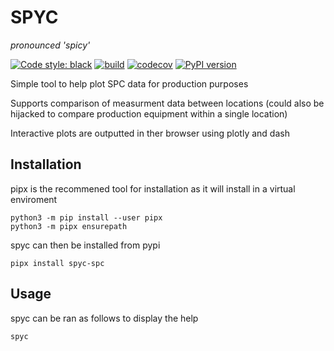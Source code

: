 # SPYC
*pronounced 'spicy'*

[![Code style: black](https://img.shields.io/badge/code%20style-black-000000.svg)](https://github.com/psf/black)
[![build](https://github.com/fanoway/spyc/actions/workflows/build.yaml/badge.svg?branch=main)](https://github.com/fanoway/spyc/actions/workflows/build.yaml)
[![codecov](https://codecov.io/gh/fanoway/spyc/branch/main/graph/badge.svg?token=RMHSZXZSLK)](https://codecov.io/gh/fanoway/spyc)
[![PyPI version](https://badge.fury.io/py/spyc-spc.svg)](https://badge.fury.io/py/spyc-spc)

Simple tool to help plot SPC data for production purposes

Supports comparison of measurment data between locations (could also be hijacked to compare production equipment within a single location)

Interactive plots are outputted in ther browser using plotly and dash

## Installation
pipx is the recommened tool for installation as it will install in a virtual enviroment

```
python3 -m pip install --user pipx
python3 -m pipx ensurepath
```

spyc can then be installed from  pypi

```
pipx install spyc-spc
```

## Usage

spyc can be ran as follows to display the help

```
spyc
```

